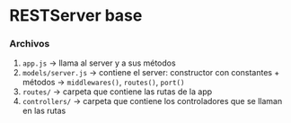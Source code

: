 # RESTServer base

### Archivos

1. ```app.js``` → llama al server y a sus métodos
2. ```models/server.js``` → contiene el server: constructor con constantes + métodos → ```middlewares()```, ```routes()```, ```port()```
3. ```routes/``` → carpeta que contiene las rutas de la app
4. ```controllers/``` → carpeta que contiene los controladores que se llaman en las rutas